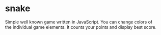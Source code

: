 # snake
Simple well known game written in JavaScript. You can change colors of the individual game elements. It counts your points and display best score.
